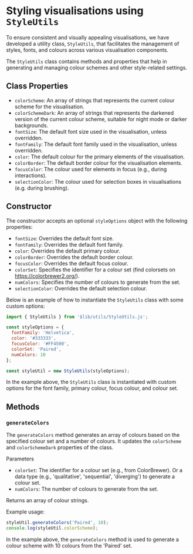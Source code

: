 # Styling visualisations using `StyleUtils`

To ensure consistent and visually appealing visualisations, we have developed a utility class, `StyleUtils`, that facilitates the management of styles, fonts, and colours across various visualisation components.

The `StyleUtils` class contains methods and properties that help in generating and managing colour schemes and other style-related settings.

## Class Properties

- `colorScheme`: An array of strings that represents the current colour scheme for the visualisation.
- `colorSchemeDark`: An array of strings that represents the darkened version of the current colour scheme, suitable for night mode or darker backgrounds.
- `fontSize`: The default font size used in the visualisation, unless overridden.
- `fontFamily`: The default font family used in the visualisation, unless overridden.
- `color`: The default colour for the primary elements of the visualisation.
- `colorBorder`: The default border colour for the visualisation elements.
- `focusColor`: The colour used for elements in focus (e.g., during interactions).
- `selectionColor`: The colour used for selection boxes in visualisations (e.g. during brushing).

## Constructor

The constructor accepts an optional `styleOptions` object with the following properties:

- `fontSize`: Overrides the default font size.
- `fontFamily`: Overrides the default font family.
- `color`: Overrides the default primary colour.
- `colorBorder`: Overrides the default border colour.
- `focusColor`: Overrides the default focus colour.
- `colorSet`: Specifies the identifier for a colour set (find colorsets on https://colorbrewer2.org/).
- `numColors`: Specifies the number of colours to generate from the set.
- `selectionColor`: Overrides the default selection colour.

Below is an example of how to instantiate the `StyleUtils` class with some custom options:

```javascript
import { StyleUtils } from '$lib/utils/StyleUtils.js';

const styleOptions = {
  fontFamily: 'Helvetica',
  color: '#333333',
  focusColor: '#FF4500',
  colorSet: 'Paired',
  numColors: 10
};

const styleUtil = new StyleUtils(styleOptions);
```

In the example above, the `StyleUtils` class is instantiated with custom options for the font family, primary colour, focus colour, and colour set.

## Methods

### `generateColors`

The `generateColors` method generates an array of colours based on the specified colour set and a number of colours. It updates the `colorScheme` and `colorSchemeDark` properties of the class.

Parameters

- `colorSet`: The identifier for a colour set (e.g., from ColorBrewer). Or a data type (e.g., 'qualitative', 'sequential', 'diverging') to generate a colour set.
- `numColors`: The number of colours to generate from the set.

Returns an array of colour strings.

Example usage:

```javascript
styleUtil.generateColors('Paired', 10);
console.log(styleUtil.colorScheme);
```

In the example above, the `generateColors` method is used to generate a colour scheme with 10 colours from the 'Paired' set.

